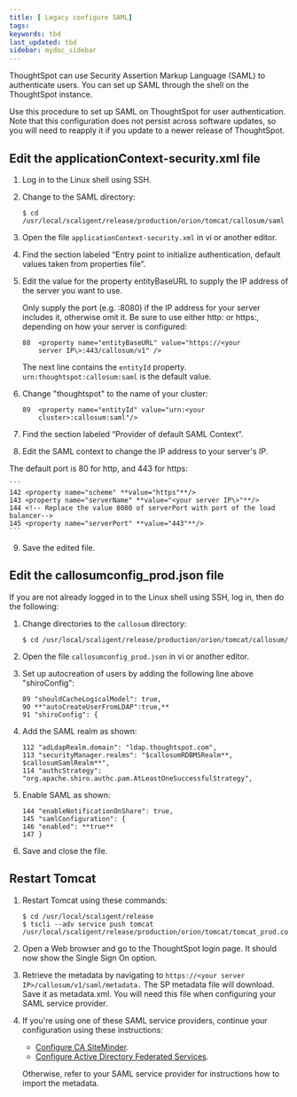 ```yaml
---
title: [ Legacy configure SAML]
tags:
keywords: tbd
last_updated: tbd
sidebar: mydoc_sidebar
---
```

ThoughtSpot can use Security Assertion Markup Language (SAML) to authenticate users. You can set up SAML through the shell on the ThoughtSpot instance.

Use this procedure to set up SAML on ThoughtSpot for user authentication. Note that this configuration does not persist across software updates, so you will need to reapply it if you update to a newer release of ThoughtSpot.


## Edit the applicationContext-security.xml file

1. Log in to the Linux shell using SSH.
2. Change to the SAML directory:

    ```
    $ cd /usr/local/scaligent/release/production/orion/tomcat/callosum/saml
    ```

3. Open the file `applicationContext-security.xml` in vi or another editor.
4. Find the section labeled “Entry point to initialize authentication, default values taken from properties file”.
5. Edit the value for the property entityBaseURL to supply the IP address of the server you want to use.

   Only supply the port (e.g. :8080) if the IP address for your server includes it, otherwise omit it. Be sure to use either http: or https:, depending on how your server is configured:

    ```
    88  <property name="entityBaseURL" value="https://<your
        server IP\>:443/callosum/v1" />
    ```

    The next line contains the `entityId` property. `urn:thoughtspot:callosum:saml` is the default value.

6. Change "thoughtspot" to the name of your cluster:

    ```
    89  <property name="entityId" value="urn:<your
        cluster>:callosum:saml"/>
    ```

7. Find the section labeled “Provider of default SAML Context”.
8. Edit the SAML context to change the IP address to your server's IP.

  The default port is 80 for http, and 443 for https:

    ```
    142 <property name="scheme" **value="https"**/>
    143 <property name="serverName" **value="<your server IP\>"**/>
    144 <!-- Replace the value 8080 of serverPort with port of the load balancer-->
    145 <property name="serverPort" **value="443"**/>
    ```

9. Save the edited file.

## Edit the callosumconfig_prod.json file

If you are not already logged in to the Linux shell using SSH, log in, then do the following:

1. Change directories to the `callosum` directory:

    ```
    $ cd /usr/local/scaligent/release/production/orion/tomcat/callosum/
    ```

2. Open the file `callosumconfig_prod.json` in vi or another editor.
3. Set up autocreation of users by adding the following line above "shiroConfig":

    ```
    89 "shouldCacheLogicalModel": true,
    90 **"autoCreateUserFromLDAP":true,**
    91 "shiroConfig": {
    ```

4. Add the SAML realm as shown:

    ```
    112 "adLdapRealm.domain": "ldap.thoughtspot.com",
    113 "securityManager.realms": "$callosumRDBMSRealm**, $callosumSamlRealm**",
    114 "authcStrategy": "org.apache.shiro.authc.pam.AtLeastOneSuccessfulStrategy",
    ```

5. Enable SAML as shown:

    ```
    144 "enableNotificationOnShare": true,
    145 "samlConfiguration": {
    146 "enabled": **true**
    147 }
    ```

6. Save and close the file.

## Restart Tomcat

1. Restart Tomcat using these commands:

    ```
    $ cd /usr/local/scaligent/release
    $ tscli --adv service push tomcat /usr/local/scaligent/release/production/orion/tomcat/tomcat_prod.config
    ```

2. Open a Web browser and go to the ThoughtSpot login page.
   It should now show the Single Sign On option.
3. Retrieve the metadata by navigating to `https://<your server IP>/callosum/v1/saml/metadata.`
   The SP metadata file will download. Save it as metadata.xml. You will need this file when configuring your SAML service provider.
4. If you're using one of these SAML service providers, continue your configuration using these instructions:

    -   [Configure CA SiteMinder](configure_SAML_siteminder.html).
    -   [Configure Active Directory Federated Services](integrate_ADFS.html).

    Otherwise, refer to your SAML service provider for instructions how to import the metadata.
